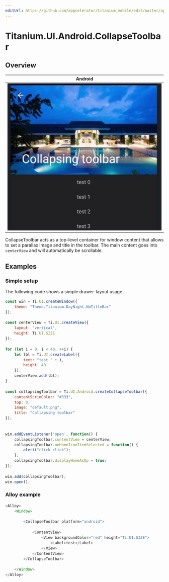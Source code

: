 ```yaml
---
editUrl: https://github.com/appcelerator/titanium_mobile/edit/master/apidoc/Titanium/UI/Android/CollapseToolbar.yml
---
```

# Titanium.UI.Android.CollapseToolbar

<TypeHeader/>

## Overview

| Android |
| ------- |
| ![Android](./collpasetoolbar_android.jpg) |

CollapseToolbar acts as a top-level container for window content that allows to set a parallax image and title
in the toolbar. The main content goes into `centerView` and will automatically be scrollable.

## Examples

### Simple setup

The following code shows a simple drawer-layout usage.

``` js
const win = Ti.UI.createWindow({
	theme: "Theme.Titanium.DayNight.NoTitleBar"
});

const centerView = Ti.UI.createView({
	layout: "vertical",
	height: Ti.UI.SIZE
});

for (let i = 0; i < 40; ++i) {
	let lbl = Ti.UI.createLabel({
		text: "test " + i,
		height: 40
	});
	centerView.add(lbl);
}

const collapsingToolbar = Ti.UI.Android.createCollapseToolbar({
	contentScrimColor: "#333",
	top: 0,
	image: "default.png",
	title: "Collapsing toolbar"
});


win.addEventListener('open', function() {
	collapsingToolbar.contentView = centerView;
	collapsingToolbar.onHomeIconItemSelected = function() {
		alert("click click");
	};
	collapsingToolbar.displayHomeAsUp = true;
});

win.add(collapsingToolbar);
win.open();
```

### Alloy example

``` js
<Alloy>
	<Window>

		<CollapseToolbar platform="android">

			<ContentView>
				<View backgroundColor="red" height="Ti.UI.SIZE">
					<Label>test</Label>
				</View>
			</ContentView>
		</CollapseToolbar>

	</Window>
</Alloy>
```

<ApiDocs/>
